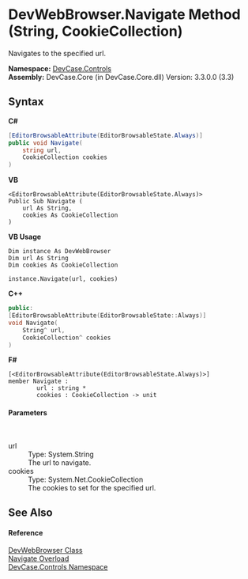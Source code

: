 # DevWebBrowser.Navigate Method (String, CookieCollection)
 

Navigates to the specified url.

**Namespace:**&nbsp;<a href="N_DevCase_Controls">DevCase.Controls</a><br />**Assembly:**&nbsp;DevCase.Core (in DevCase.Core.dll) Version: 3.3.0.0 (3.3)

## Syntax

**C#**<br />
``` C#
[EditorBrowsableAttribute(EditorBrowsableState.Always)]
public void Navigate(
	string url,
	CookieCollection cookies
)
```

**VB**<br />
``` VB
<EditorBrowsableAttribute(EditorBrowsableState.Always)>
Public Sub Navigate ( 
	url As String,
	cookies As CookieCollection
)
```

**VB Usage**<br />
``` VB Usage
Dim instance As DevWebBrowser
Dim url As String
Dim cookies As CookieCollection

instance.Navigate(url, cookies)
```

**C++**<br />
``` C++
public:
[EditorBrowsableAttribute(EditorBrowsableState::Always)]
void Navigate(
	String^ url, 
	CookieCollection^ cookies
)
```

**F#**<br />
``` F#
[<EditorBrowsableAttribute(EditorBrowsableState.Always)>]
member Navigate : 
        url : string * 
        cookies : CookieCollection -> unit 

```


#### Parameters
&nbsp;<dl><dt>url</dt><dd>Type: System.String<br />The url to navigate.</dd><dt>cookies</dt><dd>Type: System.Net.CookieCollection<br />The cookies to set for the specified url.</dd></dl>

## See Also


#### Reference
<a href="T_DevCase_Controls_DevWebBrowser">DevWebBrowser Class</a><br /><a href="Overload_DevCase_Controls_DevWebBrowser_Navigate">Navigate Overload</a><br /><a href="N_DevCase_Controls">DevCase.Controls Namespace</a><br />